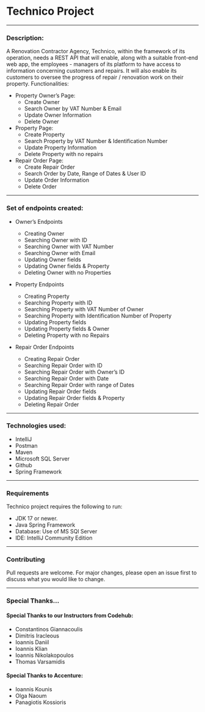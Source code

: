 # Technico Project

---
### Description:
A Renovation Contractor Agency, Technico, within the framework of its operation, needs
a REST API that will enable, along with a suitable front-end web app, the employees -
managers of its platform to have access to information concerning customers and
repairs. It will also enable its customers to oversee the progress of repair / renovation
work on their property.
Functionalities:
* Property Owner’s Page:
    * Create Owner
    * Search Owner by VAT Number & Email
    * Update Owner Information
    * Delete Owner
* Property Page:
    * Create Property
    * Search Property by VAT Number & Identification Number
    * Update Property Information
    * Delete Property with no repairs
* Repair Order Page:
    * Create Repair Order
    * Search Order by Date, Range of Dates & User ID
    * Update Order Information
    * Delete Order

---
### Set of endpoints created:
* Owner’s Endpoints
    * Creating Owner
    * Searching Owner with ID
    * Searching Owner with VAT Number
    * Searching Owner with Email
    * Updating Owner fields
    * Updating Owner fields & Property
    * Deleting Owner with no Properties

* Property Endpoints
    * Creating Property
    * Searching Property with ID
    * Searching Property with VAT Number of Owner
    * Searching Property with Identification Number of Property
    * Updating Property fields
    * Updating Property fields & Owner
    * Deleting Property with no Repairs

* Repair Order Endpoints
    * Creating Repair Order
    * Searching Repair Order with ID
    * Searching Repair Order with Owner’s ID
    * Searching Repair Order with Date
    * Searching Repair Order with range of Dates
    * Updating Repair Order fields
    * Updating Repair Order fields & Property
    * Deleting Repair Order

---
### Technologies used:
* IntelliJ
* Postman
* Maven
* Microsoft SQL Server
* Github
* Spring Framework

---
### Requirements
Technico project requires the following to run:
* JDK 17 or newer.
* Java Spring Framework
* Database: Use of MS SQl Server
* IDE: IntelliJ Community Edition

---
### Contributing
Pull requests are welcome. For major changes, please open an issue first to discuss what you would like to change.

---
### Special Thanks...
#### Special Thanks to our Instructors from Codehub:
* Constantinos Giannacoulis
* Dimitris Iracleous
* Ioannis Daniil
* Ioannis Klian
* Ioannis Nikolakopoulos
* Thomas Varsamidis

#### Special Thanks to Accenture:
* Ioannis Kounis
* Olga Naoum
* Panagiotis Kossioris


